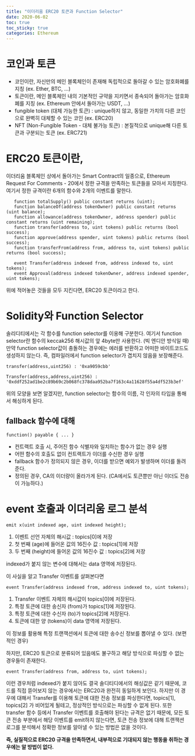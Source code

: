 ```yaml
---
title: "이더리움 ERC20 토큰과 Function Selector"
date: 2020-06-02
toc: true
toc_sticky: true
categories: Ethereum
---
```


# 코인과 토큰
- 코인이란, 자신만의 메인 블록체인이 존재해 독립적으로 돌아갈 수 있는 암호화폐를 지칭 (ex. Ether, BTC, ...)
- 토큰이란, 메인 블록체인 내의 기본적인 규약을 지키면서 종속되어 돌아가는 암호화폐를 지칭 (ex. Ethereum 안에서 돌아가는 USDT, ...)
- fungible token (대체 가능한 토큰) : unique하지 않고, 동일한 가치의 다른 코인으로 완벽히 대체할 수 있는 코인 (ex. ERC20)
- NFT (Non-Fungible Token - 대체 불가능 토큰) : 본질적으로 unique해 다른 토큰과 구분되는 토큰 (ex. ERC721)

# ERC20 토큰이란,
 이더리움 블록체인 상에서 돌아가는 Smart Contract의 일종으로, Ethereum Request For Comments - 20에서 정한 규격을 만족하는 토큰들을 모아서 지칭한다. 여기서 정한 규격이란 6개의
 함수와 2개의 이벤트를 말한다.
 ```solidity
    function totalSupply() public constant returns (uint);
    function balanceOf(address tokenOwner) public constant returns (uint balance); 
    function allowance(address tokenOwner, address spender) public constant returns (uint remaining);
    function transfer(address to, uint tokens) public returns (bool success);
    function approve(address spender, uint tokens) public returns (bool success);
    function transferFrom(address from, address to, uint tokens) public returns (bool success);

    event Transfer(address indexed from, address indexed to, uint tokens);
    event Approval(address indexed tokenOwner, address indexed spender, uint tokens);
```
위에 적어놓은 것들을 모두 지킨다면, ERC20 토큰이라고 한다.

# Solidity와 Function Selector
 솔리디티에서는 각 함수를 function selector를 이옹해 구분한다. 여기서 function selector란 함수의 keccak256 해시값의 앞 4byte만 사용한다. (빅 엔디안 방식일 때)   
 만약 function selector값이 충돌하는 경우에는 에러를 반환하고 어떠한 바이트코드도 생성하지 않는다. 즉, 컴파일러에서 function selector가 겹치지 않음을 보장해준다.
 ```solidity
transfer(address,uint256) : '0xa9059cbb'

Transfer(address,address,uint256) : '0xddf252ad1be2c89b69c2b068fc378daa952ba7f163c4a11628f55a4df523b3ef'
```
 위의 모양을 보면 알겠지만, function selector는 함수의 이름, 각 인자의 타입을 통해서 해싱하게 된다.
 
## fallback 함수에 대해
```solidity
function() payable { ... }
```
- 컨트랙트 호출 시, 주어진 함수 식별자와 일치하는 함수가 없는 경우 실행
- 어떤 함수의 호출도 없이 컨트랙트가 이더를 수신한 경우 실행
- fallback 함수가 정의되지 않은 경우, 이더를 받으면 예외가 발생하며 이더를 돌려준다.
- 정의된 경우, CA의 이더량이 올라가게 된다. (CA에서도 토큰뿐만 아닌 이더도 전송이 가능하다.)
 
 
# event 호출과 이더리움 로그 분석
 ```solidity
emit x(uint indexed age, uint indexed height);
```
1. 이벤트 선언 자체의 해시값 : topics[0]에 저장
2. 첫 번째 (age)에 들어온 값의 16진수 값 : topics[1]에 저장
3. 두 번째 (height)에 들어온 값의 16진수 값 : topics[2]에 저장

indexed가 붙지 않는 변수에 대해서는 data 영역에 저장된다.

이 사실을 알고 Transfer 이벤트를 살펴본다면
```solidity
event Transfer(address indexed from, address indexed to, uint tokens);
```

1. Transfer 이벤트 자체의 해시값이 topics[0]에 저장된다.
2. 특정 토큰에 대한 송신자 (from)가 topics[1]에 저장된다.
3. 특정 토큰에 대한 수신자 (to)가 topics[2]에 저장된다.
4. 토큰에 대한 양 (tokens)이 data 영역에 저장된다.

이 정보를 활용해 특정 트랜잭션에서 토큰에 대한 송수신 정보를 뽑아낼 수 있다. (보편적인 경우)   

하지만, ERC20 토큰으로 분류되어 있음에도 불구하고 해당 방식으로 파싱할 수 없는 경우들이 존재한다.
```solidity
event Transfer(address from, address to, uint tokens);
```
이런 경우처럼 indexed가 붙지 않아도 결국 솔디티디에서의 해싱값은 같기 때문에, 코드를 직접 뜯어보지 않는 경우에서는 ERC20과 완전히 동일하게 보인다.
하지만 이 경우에 대해서 Transfer를 이용해 토큰에 대한 전송 정보를 파싱한다면, topics[1], topics[2] 가 비어있게 될테고, 정상적인 방식으로는 파싱할 수 없게 된다.
또한 transfer 함수 등에서 Transfer 이벤트를 호출해야 된다는 규격은 없기 때문에, 모든 토큰 전송 부분에서 해당 이벤트를 emit하지 않는다면,
토큰 전송 정보에 대해 트랜잭션 로그를 분석해서 정확한 정보를 알아낼 수 있는 방법은 없을 것이다.

__즉, 실질적으로 ERC20 규격을 만족하면서, 내부적으로 기대되지 않는 행동을 취하는 경우에는 알 방법이 없다.__







